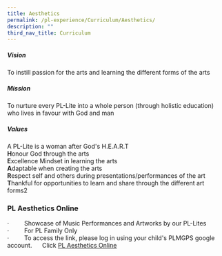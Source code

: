 ```yaml
---
title: Aesthetics
permalink: /pl-experience/Curriculum/Aesthetics/
description: ""
third_nav_title: Curriculum
---
```

##### **Vision**

To instill passion for the arts and learning the different forms of the arts

##### **Mission**

To nurture every PL-Lite into a whole person (through holistic education) who lives in favour with God and man

##### **Values**

A PL-Lite is a woman after God's H.E.A.R.T  
**H**onour God through the arts  
**E**xcellence Mindset in learning the arts  
**A**daptable when creating the arts  
**R**espect self and others during presentations/performances of the art  
**T**hankful for opportunities to learn and share through the different art forms2

### PL Aesthetics Online

·         Showcase of Music Performances and Artworks by our PL-Lites   
·         For PL Family Only  
·         To access the link, please log in using your child's PLMGPS google account.      Click [PL Aesthetics Online](https://sites.google.com/plmgps.edu.sg/pl-aesthetics-online)